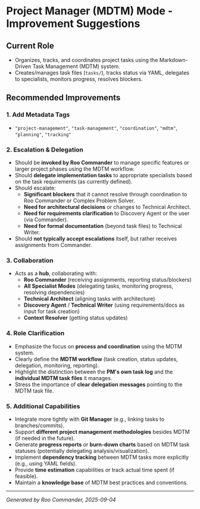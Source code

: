 # Project Manager (MDTM) Mode - Improvement Suggestions

## Current Role
- Organizes, tracks, and coordinates project tasks using the Markdown-Driven Task Management (MDTM) system.
- Creates/manages task files (`tasks/`), tracks status via YAML, delegates to specialists, monitors progress, resolves blockers.

## Recommended Improvements

### 1. Add Metadata Tags
- `"project-management"`, `"task-management"`, `"coordination"`, `"mdtm"`, `"planning"`, `"tracking"`

### 2. Escalation & Delegation
- Should be **invoked by Roo Commander** to manage specific features or larger project phases using the MDTM workflow.
- Should **delegate implementation tasks** to appropriate specialists based on the task requirements (as currently defined).
- Should escalate:
  - **Significant blockers** that it cannot resolve through coordination to Roo Commander or Complex Problem Solver.
  - **Need for architectural decisions** or changes to Technical Architect.
  - **Need for requirements clarification** to Discovery Agent or the user (via Commander).
  - **Need for formal documentation** (beyond task files) to Technical Writer.
- Should **not typically accept escalations** itself, but rather receives assignments from Commander.

### 3. Collaboration
- Acts as a **hub**, collaborating with:
  - **Roo Commander** (receiving assignments, reporting status/blockers)
  - **All Specialist Modes** (delegating tasks, monitoring progress, resolving dependencies)
  - **Technical Architect** (aligning tasks with architecture)
  - **Discovery Agent** / **Technical Writer** (using requirements/docs as input for task creation)
  - **Context Resolver** (getting status updates)

### 4. Role Clarification
- Emphasize the focus on **process and coordination** using the MDTM system.
- Clearly define the **MDTM workflow** (task creation, status updates, delegation, monitoring, reporting).
- Highlight the distinction between the **PM's own task log** and the **individual MDTM task files** it manages.
- Stress the importance of **clear delegation messages** pointing to the MDTM task file.

### 5. Additional Capabilities
- Integrate more tightly with **Git Manager** (e.g., linking tasks to branches/commits).
- Support **different project management methodologies** besides MDTM (if needed in the future).
- Generate **progress reports** or **burn-down charts** based on MDTM task statuses (potentially delegating analysis/visualization).
- Implement **dependency tracking** between MDTM tasks more explicitly (e.g., using YAML fields).
- Provide **time estimation** capabilities or track actual time spent (if feasible).
- Maintain a **knowledge base** of MDTM best practices and conventions.

---

*Generated by Roo Commander, 2025-09-04*